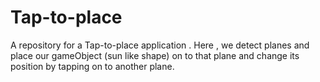 # Tap-to-place
A repository for a Tap-to-place application . Here , we detect planes and place our gameObject (sun like shape) on to that plane and change its position by tapping on to another plane.
